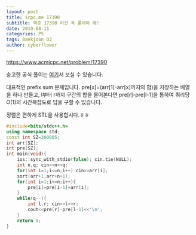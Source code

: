 ```yaml
---
layout: post
title: icpc.me 17390
subtitle: 백준 17390 이건 꼭 풀어야 해!
date: 2019-08-11
categories: PS
tags: Baekjoon OJ
author: cyberflower
---
```


<https://www.acmicpc.net/problem/17390>

숭고한 공식 풀이는 [여기](https://drive.google.com/file/d/1XwcQgX81fR_2ULyzXoY1DZ1Y9EsXyu-_/view)서 보실 수 있습니다.

대표적인 prefix sum 문제입니다. pre[x]=(arr[1]-arr[x]까지의 합)을 저장하는 배열을 하나 만들고, l부터 r까지 구간의 합을 물어본다면 pre[r]-pre[l-1]을 통하여 쿼리당 O(1)의 시간복잡도로 답을 구할 수 있습니다.

정렬은 편하게 STL을 사용합시다.ㅎㅎ

```cpp
#include<bits/stdc++.h>
using namespace std;
const int SZ=300005;
int arr[SZ];
int pre[SZ];
int main(void){
	ios::sync_with_stdio(false); cin.tie(NULL);
	int n,q; cin>>n>>q;
	for(int i=1;i<=n;i++) cin>>arr[i];
	sort(arr+1,arr+n+1);
	for(int i=1;i<=n;i++){
		pre[i]=pre[i-1]+arr[i];
	}
	while(q--){
		int l,r; cin>>l>>r;
		cout<<pre[r]-pre[l-1]<<'\n';
	}
	return 0;
}
```
